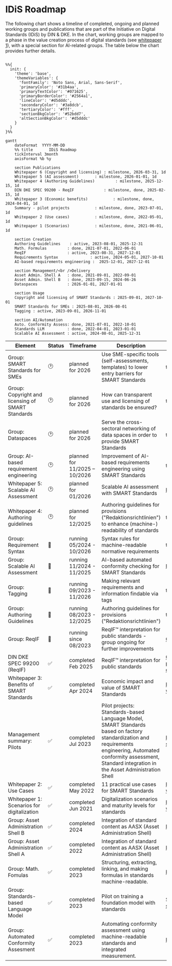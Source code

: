 # IDiS Roadmap

The following chart shows a timeline of completed, ongoing and planned working groups and publications that are part of the Initiative on Digital Standards (IDiS) by DIN & DKE. In the chart, working groups are mapped to a phase in the value creation process of digital standards (see [whitepaper 1](https://www.dke.de/resource/blob/2272802/facc9bde1806e2194a3d26a60c79bf77/idis-whitepaper-1-en---download-data.pdf)), with a special section for AI-related groups. The table below the chart provides further details.

```mermaid

%%{
  init: {
    'theme': 'base',
    'themeVariables': {
      'fontFamily': 'Noto Sans, Arial, Sans-Serif',
      'primaryColor': '#31b4aa',
      'primaryTextColor': '#071625',
      'primaryBorderColor': '#2564a1',
      'lineColor': '#d5dddc',
      'secondaryColor': '#3a8dcb',
      'tertiaryColor': '#fff',
      'sectionBkgColor': '#52bdd7',
      'altSectionBkgColor': '#d5dddc'
    }
  }
}%%

gantt
    dateFormat  YYYY-MM-DD
    %% title       IDiS Roadmap
    tickInterval 3month
    axisFormat %b %y

    section Publications
    Whitepaper 6 (Copyright and licensing) : milestone, 2026-03-31, 1d
    Whitepaper 5 (AI assessment)       : milestone, 2026-01-01, 1d
    Whitepaper 4 (Authoring Guidelines)         : milestone, 2025-12-15, 1d
    DIN DKE SPEC 99200 - ReqIF             : milestone, done, 2025-02-15, 1d
    Whitepaper 3 (Economic benefits)           : milestone, done, 2024-04-01, 1d
    Summary - pilot projects           : milestone, done, 2023-07-01, 1d
    Whitepaper 2 (Use cases)           : milestone, done, 2022-05-01, 1d
    Whitepaper 1 (Scenarios)           : milestone, done, 2021-06-01, 1d

    section Creation
    Authoring Guidelines    : active, 2023-08-01, 2025-12-31
    Math. Formulas         : done, 2021-07-01, 2022-06-01
    ReqIF                  : active, 2023-08-31, 2027-12-01
    Requirements Syntax              : active, 2024-05-01, 2027-10-01
    AI-based requirements engineering :  2025-12-01, 2027-12-01

    section Management/<br />Delivery
    Asset Admin. Shell A   : done, 2021-09-01, 2022-09-01
    Asset Admin. Shell B   : done, 2023-09-15, 2024-06-26
    Dataspaces             : 2026-01-01, 2027-01-01

    section Usage
    Copyright and licensing of SMART Standards : 2025-09-01, 2027-10-01
    SMART Standards for SMEs : 2025-08-01, 2026-08-01
    Tagging : active, 2023-09-01, 2026-11-01

    section AI/Automation
    Auto. Conformity Assess: done, 2021-07-01, 2022-10-01
    Standards LLM          : done, 2022-04-01, 2023-01-01
    Scalable AI Assessment : active, 2024-08-01, 2025-12-31 
```
| **Element**                                       | **Status** | **Timeframe**    | **Description**                                                                                  | **Link**                                                                                                                                                 |
| ------------------------------------------------- | ------- | -------------------- | ------------------------------------------------------------------------------------------------ | ---------------------------------------------------------------------------------------------------------------------------------------------------- |
| Group: SMART Standards for SMEs                   | 🕑      | planned for 2026     | Use SME-specific tools (self-assessments, templates) to lower entry barriers for SMART Standards | tba                                                                                                                                                  |
| Group: Copyright and licensing of SMART Standards | 🕑      | planned for 2026     | How can transparent use and licensing of standards be ensured?                                   | tba                                                                                                                                                  |
| Group: Dataspaces                                 | 🕑      | planned for 2026     | Serve the cross-sectoral networking of data spaces in order to provide SMART Standards           | tba                                                                                                                                                  |
| Group: AI-based requirement engineering           | 🕑      | planned for 11/2025 – 10/2026  | Improvement of AI-based requirements engineering using SMART Standards                           | tba                                                                                                                                                  |
| Whitepaper 5: Scalable AI Assessment              | 🕑      | planned for 01/2026   | Scalable AI assessment with SMART Standards                                       | [Project page](https://www.dke.de/idis/pilotprojekte/smart-standards-fuer-skalierbare-ki-pruefung)                                                   |
| Whitepaper 4: Authoring guidelines                | 🕑      | planned for 12/2025 | Authoring guidelines for provisions ("Redaktionsrichtlinien") to enhance (machine-) readability of standards                            | tba                                                                                                                                                  |
| Group: Requirement Syntax                         | 🏃      | running 05/2024 - 10/2026 | Syntax rules for machine-readable normative requirements                                         | tba                                                                                                                                                  |
| Group: Scalable AI Assessment                     | 🏃      | running 11/2024 - 11/2025 | AI-based automated conformity checking for SMART Standards                                       | [Project page](https://www.dke.de/idis/pilotprojekte/smart-standards-fuer-skalierbare-ki-pruefung)                                              
| Group: Tagging                                    | 🏃      | running 09/2023 - 11/2026 | Making relevant requirements and information findable via tags                              | tba |
| Group: Authoring Guidelines                       | 🏃      | running 08/2023 - 12/2025    | Authoring guidelines for provisions ("Redaktionsrichtlinien")                               | tba                                                                                                                                                  |
| Group: ReqIF                                      | 🏃      | running since 08/2023        | ReqIF™ interpretation for public standards - group ongoing for further improvements      | [Github](https://github.com/DIN-DKE/DIN_DKE_SPEC_99200__ReqIF_interpretation_for_public_standards),[presentation](https://www.dke.de/resource/blob/2385870/a9a4514d6c2ac754eb2a0a6af93f0ef7/idis-13-03d-adhoc-reqif--en--andreas-wernicke-data.pdf) |
| DIN DKE SPEC 99200 (ReqIF)                        | ✅      | completed Feb 2025   | ReqIF™ interpretation for public standards                                               | [Github](https://github.com/DIN-DKE/DIN_DKE_SPEC_99200__ReqIF_interpretation_for_public_standards), [presentation](https://www.dke.de/resource/blob/2385870/a9a4514d6c2ac754eb2a0a6af93f0ef7/idis-13-03d-adhoc-reqif--en--andreas-wernicke-data.pdf), [official website](https://www.din.de/en/wdc-beuth:din21:389211467)                                                   |
| Whitepaper 3: Benefits of SMART Standards         | ✅      | completed Apr 2024   | Economic impact and value of SMART Standards                                                     | [Download whitepaper](https://www.dke.de/resource/blob/2349926/07fde5efcf4e2b83d6d4c82816a0cef3/din-dke-a4-whitepaper-iii-en-data.pdf)               |
| Management summary: Pilots                        | ✅      | completed Jul 2023   | Pilot projects: Standards-based Language Model, SMART Standards based on factory standardization and requirements engineering, Automated conformity assessment, Standard integration in the Asset Administration Shell                     | [Management summary](https://www.dke.de/resource/blob/2270870/b7e31f5d486bf286eeb9e5cd08fc27b8/piloten-2022-management-summary-en---download-data.pdf)                                                                                                 | [Download Summary](https://www.dke.de/resource/blob/2270870/b7e31f5d486bf286eeb9e5cd08fc27b8/piloten-2022-management-summary-en---download-data.pdf) |
| Whitepaper 2: Use Cases                           | ✅      | completed May 2022   | 11 practical use cases for SMART Standards                                                       | [Download whitepaper](https://www.dke.de/resource/blob/2272806/33ab0714368ab3cbb4ebe8614f2b065a/idis-whitepaper-2-en---download-data.pdf)            |
| Whitepaper 1: Scenarios for digitalization        | ✅      | completed Jun 2021   | Digitalization scenarios and maturity levels for standards                                       | [Download whitepaper](https://www.dke.de/resource/blob/2272802/facc9bde1806e2194a3d26a60c79bf77/idis-whitepaper-1-en---download-data.pdf)            |
| Group: Asset Administration Shell B               | ✅      | completed 2024       | Integration of standard content as AASX (Asset Administration Shell)                             | [Project page](https://www.dke.de/idis/pilotprojekte/normintegration-in-die-verwaltungsschale/normintegration-in-die-verwaltungsschale-b)            |
| Group: Asset Administration Shell A               | ✅      | completed 2022       | Integration of standard content as AASX (Asset Administration Shell)                             | [Project page](https://www.dke.de/idis/pilotprojekte/normintegration-in-die-verwaltungsschale/normintegration-in-die-verwaltungsschale-a)            |
| Group: Math. Fomulas                              | ✅      | completed 2023       | Structuring, extracting, linking, and making formulas in standards machine-readable.         | [Project Page](https://www.dke.de/idis/pilotprojekte/formelprojekt)                                                                                  |
| Group: Standards-based Language Model             | ✅      | completed 2023       | Pilot on training a foundation model with standards | See [management summary](https://www.dke.de/resource/blob/2270870/b7e31f5d486bf286eeb9e5cd08fc27b8/piloten-2022-management-summary-en---download-data.pdf) |
| Group: Automated Conformity Assesment             | ✅      | completed 2023       | Automating conformity assessment using machine-readable standards and integrated measurement.    | [Project Page](https://www.dke.de/idis/pilotprojekte/konformitaetspruefung)                                                                          |
